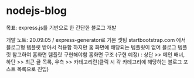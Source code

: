 # nodejs-blog

목표:
  express.js를 기반으로 한 간단한 블로그 개발

개발 노트:
  20.09.05 /  express-generator로 기본 셋팅
              startbootstrap.com 에서 블로그형 템플릿 받아서 적용함
              하지만 홈 화면에 해당되는 템플릿이 없어 블로그 템플릿 참고하여 홈화면 템플릿 구현해야함
              홈화면 구조 (구현 예정) : 상단 >> 메인 배너, 하단 >> 최근 글 목록, 우측 >> 카테고리란(클릭 시 각 카테고리에 해당하는 블로그 포스트 목록으로 진입)
